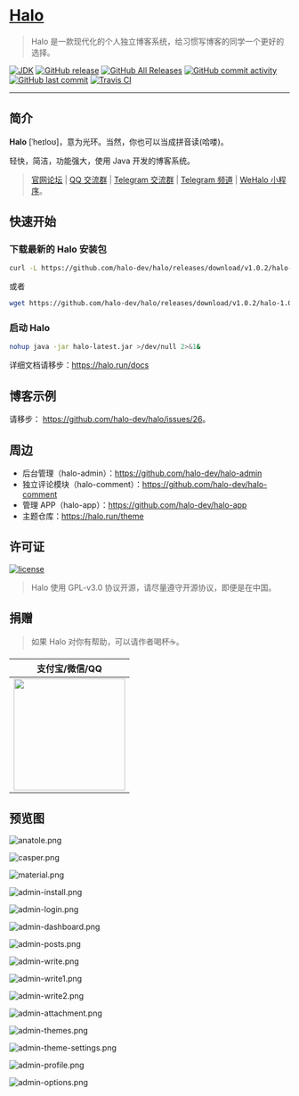 <h1><a href="https://github.com/halo-dev" target="_blank">Halo</a></h1>

> Halo 是一款现代化的个人独立博客系统，给习惯写博客的同学一个更好的选择。

<p>
<a href="#"><img alt="JDK" src="https://img.shields.io/badge/JDK-1.8-yellow.svg?style=flat-square"/></a>
<a href="https://github.com/halo-dev/halo/releases"><img alt="GitHub release" src="https://img.shields.io/github/release/halo-dev/halo.svg?style=flat-square"/></a>
<a href="https://github.com/halo-dev/halo/releases"><img alt="GitHub All Releases" src="https://img.shields.io/github/downloads/halo-dev/halo/total.svg?style=flat-square"></a>
<a href="https://github.com/halo-dev/halo/commits"><img alt="GitHub commit activity" src="https://img.shields.io/github/commit-activity/w/halo-dev/halo.svg?style=flat-square"></a>
<a href="https://github.com/halo-dev/halo/commits"><img alt="GitHub last commit" src="https://img.shields.io/github/last-commit/halo-dev/halo.svg?style=flat-square"></a>
<a href="https://travis-ci.org/halo-dev/halo"><img alt="Travis CI" src="https://img.shields.io/travis/halo-dev/halo.svg?style=flat-square"/></a>
</p>

------------------------------

## 简介

**Halo** [ˈheɪloʊ]，意为光环。当然，你也可以当成拼音读(哈喽)。

轻快，简洁，功能强大，使用 Java 开发的博客系统。

> [官网论坛](https://bbs.halo.run) | [QQ 交流群](https://jq.qq.com/?_wv=1027&k=5tnr930) | [Telegram 交流群](https://t.me/HaloBlog) | [Telegram 频道](https://t.me/halo_dev) | [WeHalo 小程序](https://github.com/aquanlerou/WeHalo)。

## 快速开始

### 下载最新的 Halo 安装包

```bash
curl -L https://github.com/halo-dev/halo/releases/download/v1.0.2/halo-1.0.2.jar --output halo-latest.jar
```

或者

```bash
wget https://github.com/halo-dev/halo/releases/download/v1.0.2/halo-1.0.2.jar -O halo-latest.jar
```

### 启动 Halo

```bash
nohup java -jar halo-latest.jar >/dev/null 2>&1&
```

详细文档请移步：<https://halo.run/docs>

## 博客示例

请移步： <https://github.com/halo-dev/halo/issues/26>。

## 周边

- 后台管理（halo-admin）：<https://github.com/halo-dev/halo-admin>
- 独立评论模块（halo-comment）：<https://github.com/halo-dev/halo-comment>
- 管理 APP（halo-app）：<https://github.com/halo-dev/halo-app>
- 主题仓库：<https://halo.run/theme>

## 许可证

[![license](https://img.shields.io/github/license/halo-dev/halo.svg?style=flat-square)](https://github.com/halo-dev/halo/blob/master/LICENSE)

> Halo 使用 GPL-v3.0 协议开源，请尽量遵守开源协议，即便是在中国。

## 捐赠

> 如果 Halo 对你有帮助，可以请作者喝杯☕️。

| 支付宝/微信/QQ  |
| :------------: |
| <img src="https://i.loli.net/2018/12/23/5c1f68ce9b884.png" width="200"/>  |

## 预览图

![anatole.png](https://i.loli.net/2019/05/08/5cd2fc3e478dc.png)

![casper.png](https://i.loli.net/2019/05/08/5cd2fc3e4e587.png)

![material.png](https://i.loli.net/2019/05/08/5cd2fc3e78012.png)

![admin-install.png](https://i.loli.net/2019/05/08/5cd2fcae89cae.png)

![admin-login.png](https://i.loli.net/2019/05/08/5cd2fcae6a3fa.png)

![admin-dashboard.png](https://i.loli.net/2019/05/08/5cd2fcaf1b2d2.png)

![admin-posts.png](https://i.loli.net/2019/05/08/5cd2fcaf18c37.png)

![admin-write.png](https://i.loli.net/2019/05/08/5cd2fcae9bea2.png)

![admin-write1.png](https://i.loli.net/2019/05/08/5cd2fcaf6a1ac.png)

![admin-write2.png](https://i.loli.net/2019/05/08/5cd2fcb08ea2d.png)

![admin-attachment.png](https://i.loli.net/2019/05/08/5cd2fcb1c752e.png)

![admin-themes.png](https://i.loli.net/2019/05/08/5cd2fcb21fc76.png)

![admin-theme-settings.png](https://i.loli.net/2019/05/08/5cd2fcb04f9c3.png)

![admin-profile.png](https://i.loli.net/2019/05/08/5cd2fccee89f5.png)

![admin-options.png](https://i.loli.net/2019/05/08/5cd2fccedc309.png)

<div>
  <AdSense-Doc
  ad-client="ca-pub-5271828906478846"
  ad-slot="2656935500"
  ad-style="display:block; text-align:center;"
  ad-format="fluid"
  ></AdSense-Doc>
</div>